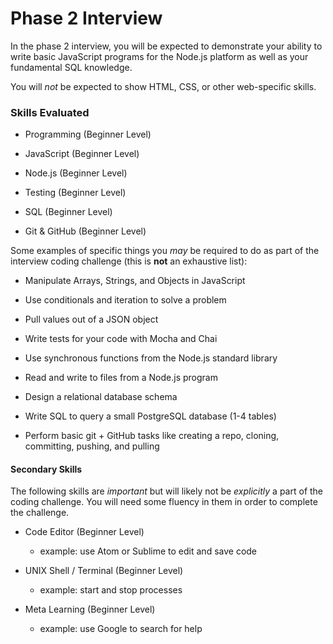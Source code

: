 # Phase 2 Interview

In the phase 2 interview, you will be expected to demonstrate your ability to write basic JavaScript programs for the Node.js platform as well as your fundamental SQL knowledge.

You will _not_ be expected to show HTML, CSS, or other web-specific skills.

### Skills Evaluated

- Programming (Beginner Level)

- JavaScript (Beginner Level)

- Node.js (Beginner Level)

- Testing (Beginner Level)

- SQL (Beginner Level)

- Git & GitHub (Beginner Level)

Some examples of specific things you _may_ be required to do as part of the interview coding challenge (this is **not** an exhaustive list):

- Manipulate Arrays, Strings, and Objects in JavaScript

- Use conditionals and iteration to solve a problem

- Pull values out of a JSON object

- Write tests for your code with Mocha and Chai

- Use synchronous functions from the Node.js standard library

- Read and write to files from a Node.js program

- Design a relational database schema

- Write SQL to query a small PostgreSQL database (1-4 tables)

- Perform basic git + GitHub tasks like creating a repo, cloning, committing, pushing, and pulling

#### Secondary Skills

The following skills are _important_ but will likely not be _explicitly_ a part of the coding challenge. You will need some fluency in them in order to complete the challenge.

- Code Editor (Beginner Level)

  - example: use Atom or Sublime to edit and save code

- UNIX Shell / Terminal (Beginner Level)

  - example: start and stop processes

- Meta Learning (Beginner Level)

  - example: use Google to search for help
